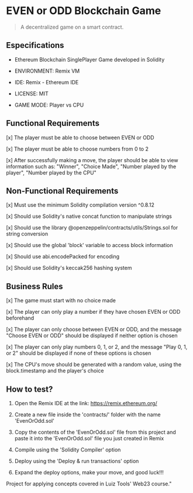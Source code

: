# EVEN or ODD Blockchain Game

> A decentralized game on a smart contract.

## Especifications

- Ethereum Blockchain SinglePlayer Game developed in Solidity

- ENVIRONMENT: Remix VM

- IDE: Remix - Ethereum IDE

- LICENSE: MIT

- GAME MODE: Player vs CPU

## Functional Requirements

[x] The player must be able to choose between EVEN or ODD

[x] The player must be able to choose numbers from 0 to 2

[x] After successfully making a move, the player should be able to view information such as: "Winner", "Choice Made", "Number played by the player", "Number played by the CPU"

## Non-Functional Requirements

[x] Must use the minimum Solidity compilation version ^0.8.12

[x] Should use Solidity's native concat function to manipulate strings

[x] Should use the library @openzeppelin/contracts/utils/Strings.sol for string conversion

[x] Should use the global 'block' variable to access block information

[x] Should use abi.encodePacked for encoding

[x] Should use Solidity's keccak256 hashing system

## Business Rules

[x] The game must start with no choice made

[x] The player can only play a number if they have chosen EVEN or ODD beforehand

[x] The player can only choose between EVEN or ODD, and the message "Choose EVEN or ODD" should be
displayed if neither option is chosen

[x] The player can only play numbers 0, 1, or 2, and the message "Play 0, 1, or 2" should be displayed if none of these options is chosen

[x] The CPU's move should be generated with a random value, using the block.timestamp and the player's choice

## How to test?

1. Open the Remix IDE at the link: <https://remix.ethereum.org/>

1. Create a new file inside the 'contracts/' folder with the name 'EvenOrOdd.sol'

1. Copy the contents of the 'EvenOrOdd.sol' file from this project and paste it into the 'EvenOrOdd.sol' file you just created in Remix

1. Compile using the 'Solidity Compiler' option

1. Deploy using the 'Deploy & run transactions' option

1. Expand the deploy options, make your move, and good luck!!!

Project for applying concepts covered in Luiz Tools' Web23 course."
